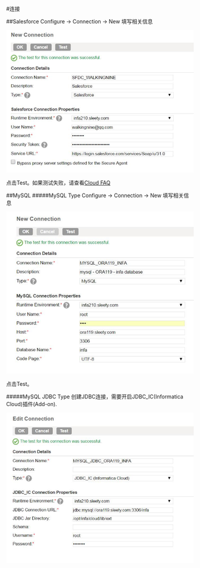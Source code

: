 #连接

##Salesforce
Configure -> Connection -> New 填写相关信息

![SFDC Connection](SFDC_Connection_successful.jpg)

点击Test。如果测试失败，请查看[Cloud FAQ](../../FAQ/CLOUD/README.md)


##MySQL
#####MySQL Type
Configure -> Connection -> New 填写相关信息

![MySQL Connection](MYSQL_Connection_successful.jpg)

点击Test。

#####MySQL JDBC Type
创建JDBC连接，需要开启JDBC_IC(Informatica Cloud)插件(Add-on).

![MYSQL JDBC CONNECTION](cloud_JDBC_Connection_successful.jpg)



